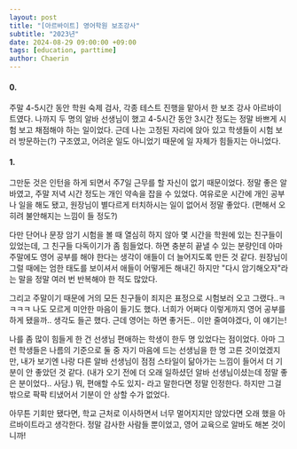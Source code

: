 ```yaml
---
layout: post
title: "[아르바이트] 영어학원 보조강사"
subtitle: "2023년"
date: 2024-08-29 09:00:00 +09:00
tags: [education, parttime]
author: Chaerin
---
```


#### 0.
주말 4-5시간 동안 학원 숙제 검사, 각종 테스트 진행을 맡아서 한 보조 강사 아르바이트였다. 나까지 두 명의 알바 선생님이 했고 4-5시간 동안 3시간 정도는 정말 바쁘게 시험 보고 채점해야 하는 일이었다. 근데 나는 고정된 자리에 앉아 있고 학생들이 시험 보러 방문하는(?) 구조였고, 어려운 일도 아니었기 때문에 일 자체가 힘들지는 아니었다.

#### 1.
그만둔 것은 인턴을 하게 되면서 주7일 근무를 할 자신이 없기 때문이었다. 정말 좋은 알바였고, 주말 저녁 시간 정도는 개인 약속을 잡을 수 있었다. 여유로운 시간에 개인 공부나 일을 해도 됐고, 원장님이 별다르게 터치하시는 일이 없어서 정말 좋았다. (편해서 오히려 불안해지는 느낌이 들 정도?)

다만 단어나 문장 암기 시험을 볼 때 열심히 하지 않아 몇 시간을 학원에 있는 친구들이 있었는데, 그 친구들 다독이기가 좀 힘들었다. 하면 충분히 끝낼 수 있는 분량인데 아마 주말에도 영어 공부를 해야 한다는 생각이 애들이 더 늘어지도록 만든 것 같다. 원장님이 그럴 때에는 엄한 태도를 보이셔서 애들이 어떻게든 해내긴 하지만 "다시 암기해오자"라는 말을 정말 여러 번 반복해야 한 적도 많았다.

그리고 주말이기 때문에 거의 모든 친구들이 죄지은 표정으로 시험보러 오고 그랬다..ㅋㅋㅋㅋ 나도 모르게 미안한 마음이 들기도 했다. 너희가 어쩌다 이렇게까지 영어 공부를 하게 됐을까.. 생각도 들곤 했다. 근데 영어는 하면 좋거든.. 이만 줄여야겠다, 이 얘기는!

나를 좀 많이 힘들게 한 건 선생님 편애하는 학생이 한두 명 있었다는 점이었다. 아마 그런 학생들은 나름의 기준으로 둘 중 자기 마음에 드는 선생님을 한 명 고른 것이었겠지만, 내가 보기엔 나랑 다른 알바 선생님이 점점 스타일이 닮아가는 느낌이 들어서 더 기분이 안 좋았던 것 같다. (내가 오기 전에 더 오래 일하셨던 알바 선생님이셨는데 정말 좋은 분이었다.. 사담.) 뭐, 편애할 수도 있지- 라고 말한다면 정말 인정한다. 하지만 그걸 밖으로 팍팍 티냈어서 기분이 안 상할 수가 없었다.

아무튼 기회만 됐다면, 학교 근처로 이사하면서 너무 멀어지지만 않았다면 오래 했을 아르바이트라고 생각한다. 정말 감사한 사람들 뿐이었고, 영어 교육으로 알바도 해본 것이니까!
